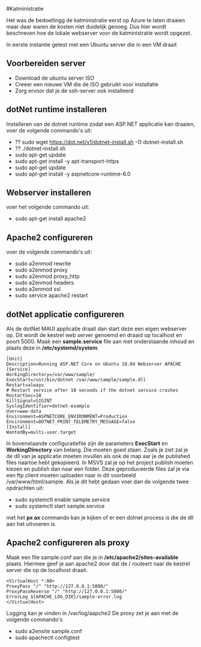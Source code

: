 #Katministratie

Het was de bedoellingg de katministratie eerst op Azure te laten draaien maar daar waren de kosten niet duidelijk genoeg. Dus hier wordt beschreven hoe de lokale webserver voor de katministratie wordt opgezet.

In eerste instantie getest met een Ubuntu server die in een VM draait

## Voorbereiden server
- Download de ubuntu server ISO
- Creeer een nieuwe VM die de ISO gebruikt voor installatie
- Zorg ervoor dat je de ssh-server ook installeerd

## dotNet runtime installeren
Installeren van de dotnet runtime zodat een ASP.NET applicatie kan draaien, voer de volgende commando's uit: 
- ?? sudo wget https://dot.net/v1/dotnet-install.sh -O dotnet-install.sh
- ?? ./dotnet-install.sh
- sudo apt-get update
- sudo apt-get install -y apt-transport-https
- sudo apt-get update
- sudo apt-get install -y aspnetcore-runtime-6.0

## Webserver installeren
voer het volgende commando uit:
- sudo apt-get install apache2

## Apache2 configureren
voer de volgende commando's uit:
- sudo a2enmod rewrite
- sudo a2enmod proxy
- sudo a2enmod proxy_http
- sudo a2enmod headers
- sudo a2enmod ssl
- sudo service apache2 restart

## dotNet applicatie configureren
Als de dotNet MAUI applicatie draait dan start deze een eigen webserver op. Dit wordt de kestrel web server genoemd en draaid op localhost en poort 5000.
Maak een **sample.service** file aan met onderstaande inhoud en plaats deze in **/etc/systemd/system**:
```
[Unit]
Description=Running ASP.NET Core on Ubuntu 18.04 Webserver APACHE
[Service]
WorkingDirectory=/var/www/sample/
ExecStart=/usr/bin/dotnet /var/www/sample/sample.dll
Restart=always
# Restart service after 10 seconds if the dotnet service crashes
RestartSec=10
KillSignal=SIGINT
SyslogIdentifier=dotnet-example
User=www-data
Environment=ASPNETCORE_ENVIRONMENT=Production
Environment=DOTNET_PRINT_TELEMETRY_MESSAGE=false
[Install]
WantedBy=multi-user.target
```
In bovenstaande configuratiefile zijn de parameters **ExecStart** en **WorkingDirectory** van belang. Die moeten goed staan. Zoals je ziet zal je de dll van je applicatie moeten invullen als ook de map aar je de published files naartoe hebt gekopieerd. In MSVS zal je op het project publish moeten kiezen en publish dan naar een folder. Deze geproduceerde files zal je via een ftp client moeten uploaden naar in dit voorbeeld /var/www/html/sample. Als je dit hebt gedaan voer dan de volgende twee opdrachten uit:

- sudo systemctl enable sample.service
- sudo systemctl start sample.service

met het **px ax** commando kan je kijken of er een dotnet process is die de dll aan het uitvoeren is.

## Apache2 configureren als proxy
Maak een file sample.conf aan die je in **/etc/apache2/sites-available** plaats. Hiermee geef je aan apache2 door dat de / routeert naar de kestrel server die op de localhost draait.
```
<VirtualHost *:80>
ProxyPass "/" "http://127.0.0.1:5000/"
ProxyPassReverse "/" "http://127.0.0.1:5000/"
ErrorLog ${APACHE_LOG_DIR}/sample-error.log
</VirtualHost>
```
Logging kan je vinden in /var/log/aapche2
De proxy zet je aan met de volgende commando's
- sudo a2ensite sample.conf
- sudo apachectl configtest
